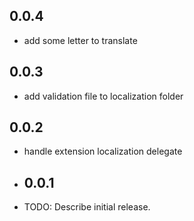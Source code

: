 ## 0.0.4
* add some letter to translate
## 0.0.3
* add validation file to localization folder
## 0.0.2
* handle extension localization delegate

* ## 0.0.1
* TODO: Describe initial release.

